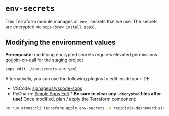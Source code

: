 # `env-secrets`
This Terraform module manages all `env_` secrets that we use.
The secrets are encrypted via `sops` (`brew install sops`).

## Modifying the environment values
**Prerequisite:** modifying encrypted secrets requires elevated permissions. [go/join-on-call](https://go/join-on-call) for the staging project 

```bash
sops edit ./env-secrets.enc.yaml
```

Alternatively, you can use the following plugins to edit inside your IDE:
* VSCode: [signageos/vscode-sops](https://marketplace.visualstudio.com/items?itemName=signageos.signageos-vscode-sops)
* PyCharm: [Simple Sops Edit](https://plugins.jetbrains.com/plugin/21317-simple-sops-edit)
      * **Be sure to clear any `.decrypted` files after use!**
Once modified, plan / apply the Terraform component:
```bash
nx run atmos:cli terraform apply env-secrets -s recidiviz-dashboard-staging--shared-infra
```
